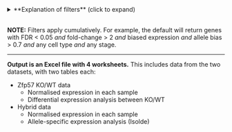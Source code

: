 <details><summary>**Explanation of filters** (click to expand)</summary>

- **FDR** is the false-discovery rate (i.e. corrected p-value) threshold to use for filtering differentially expressed genes in the ZFP57 WT-vs-KO comparisons. A 5% threshold is commonly used to consider a gene differentially expressed. FDR = 1 is equivalent to no filter.

- **Fold change** threshold is the minimum ratio of expression to consider between the two genotypes. If a threshold of 2x is chosen, it will select genes where either WT/KO > 2 or KO/WT > 2. FC = 0 is equivalent to no filter.

- **Isolde status** is the significance determined by _Isolde_. "Undetermined" is when there was some ambiguity in the data (e.g. a gene with a bias of ~0.6 or with high variation across replicates). "Filtered out" are genes which did not pass the filtering criteria used by _Isolde_. Selecting all is equivalent no filter.

- **Allele bias threshold** is the threshold used for the difference between maternal and paternal alleles. If a threshold of 0.8 is chosen, it will pick genes where `-0.8 > maternal - paternal > 0.8`. Bias = 0 is equivalent to no filter.
</details>

<br>

**NOTE:** Filters apply cumulatively. 
For example, the default will return genes with FDR < 0.05 _and_ fold-change > 2 _and_ biased expression _and_ allele bias > 0.7 _and_ any cell type _and_ any stage. 

----

**Output is an Excel file with 4 worksheets.** 
This includes data from the two datasets, with two tables each:

- Zfp57 KO/WT data
    - Normalised expression in each sample
    - Differential expression analysis between KO/WT
- Hybrid data
  - Normalised expression in each sample
  - Allele-specific expression analysis (Isolde)

